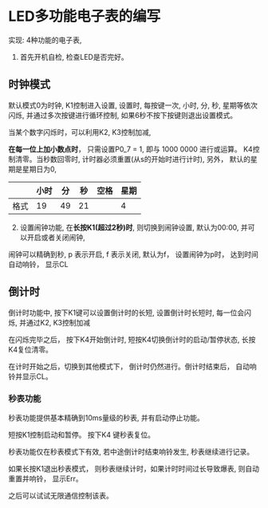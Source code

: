 
# LED多功能电子表的编写

实现: 4种功能的电子表, 
1. 首先开机自检, 检查LED是否完好。

## 时钟模式 
默认模式0为时钟, K1控制进入设置,  设置时, 每按键一次, 小时, 分, 秒, 星期等依次闪烁, 并通过多次按键进行循环控制, 如果6秒不按下按键则退出设置模式。

当某个数字闪烁时，可以利用K2, K3控制加减,

**在每一位上加小数点时**， 只需设置P0_7 = 1, 即与 1000 0000 进行或运算。
K4控制清零。当秒数回零时, 计时器必须重置(从s的开始时进行计时), 另外， 默认的星期是星期日为0, 

|      | 小时 | 分  | 秒  | 空格 | 星期 |
| ---- | ---- | --- | --- | ---- | ---- |
| 格式 | 19   | 49  | 21  |      | 4    | 


2. 设置闹钟功能,  在**长按K1(超过2秒)时**, 则切换到闹钟设置, 默认为00:00, 并可以开启或者关闭闹钟, 

闹钟可以精确到秒, p 表示开启, f 表示关闭, 默认为f，
设置闹钟为p时， 达到时间自动响铃， 显示CL 

## 倒计时
倒计时功能中, 按下K1键可以设置倒计时的长短, 设置倒计时长短时, 每一位会闪烁, 并通过K2, K3控制加减

在闪烁完毕之后， 按下K4开始倒计时, 短按K4切换倒计时的启动/暂停状态, 长按K4复位清零。

在计时开始之后，切换到其他模式下， 倒计时仍然进行。倒计时结束后， 自动响铃并显示CL。

### 秒表功能
秒表功能提供基本精确到10ms量级的秒表,  并有启动停止功能。

短按K1控制启动和暂停。
按下K4 键秒表复位。

秒表功能仅在秒表模式下有效, 若中途倒计时结束响铃发生, 秒表继续进行记录。

如果长按K1退出秒表模式， 则秒表继续计时，如果计时时间过长导致爆表, 则自动重置并响铃， 显示Err。


之后可以试试无限通信控制该表。